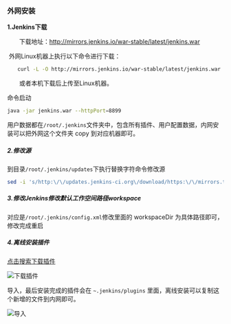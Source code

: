 ### 外网安装

**1.Jenkins下载**

　　下载地址：http://mirrors.jenkins.io/war-stable/latest/jenkins.war

​      外网Linux机器上执行以下命令进行下载：

```sh
　　curl -L -O http://mirrors.jenkins.io/war-stable/latest/jenkins.war
```

　　或者本机下载后上传至Linux机器。

   命令启动

```sh
java -jar jenkins.war --httpPort=8899
```

用户数据都在`/root/.jenkins`文件夹中，包含所有插件、用户配置数据，内网安装可以把外网这个文件夹 copy 到对应机器即可。

##### 2.修改源

到目录`/root/.jenkins/updates`下执行替换字符命令修改源

```sh
sed -i 's/http:\/\/updates.jenkins-ci.org\/download/https:\/\/mirrors.tuna.tsinghua.edu.cn\/jenkins/g' default.json && sed -i 's/http:\/\/www.google.com/https:\/\/www.baidu.com/g' default.json
```

##### 3.修改Jenkins修改默认工作空间路径workspace

对应是`/root/.jenkins/config.xml`修改里面的 workspaceDir 为具体路径即可，修改完成重启 

##### 4.离线安装插件

[点击搜索下载插件](https://plugins.jenkins.io/)

![下载插件](F:\hexo\vuepress\docs\.vuepress\picBak\1604631866505.png)

导入，最后安装完成的插件会在 `~.jenkins/plugins` 里面，离线安装可以复制这个新增的文件到内网即可。

![导入](F:\hexo\vuepress\docs\.vuepress\picBak\1604631978975.png)